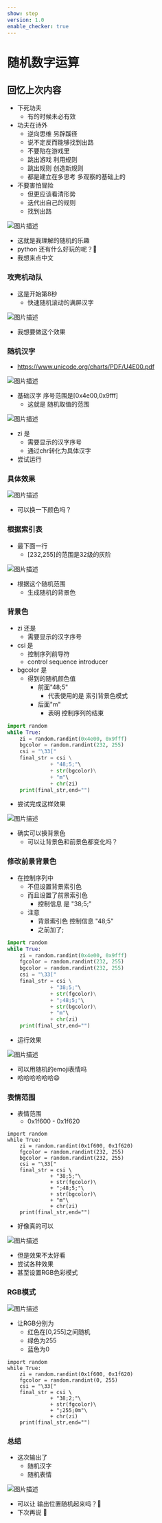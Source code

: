 ```yaml
---
show: step
version: 1.0
enable_checker: true
---
```


# 随机数字运算

## 回忆上次内容

- 下死功夫 
	- 有的时候未必有效
- 功夫在诗外
	- 逆向思维 另辟蹊径
	- 说不定反而能够找到出路
	- 不要陷在游戏里
	- 跳出游戏 利用规则
	- 跳出规则 创造新规则
	- 都是建立在多思考 多观察的基础上的
- 不要害怕冒险
	- 但更应该看清形势
	- 迭代出自己的规则
	- 找到出路

![图片描述](https://doc.shiyanlou.com/courses/uid1190679-20210819-1629361652686)

- 这就是我理解的随机的乐趣
- python 还有什么好玩的呢？🤪
- 我想来点中文

### 攻壳机动队

- 这是开始第8秒
	- 快速随机滚动的满屏汉字

![图片描述](https://doc.shiyanlou.com/courses/uid1190679-20221105-1667611411816)

- 我想要做这个效果

### 随机汉字

- https://www.unicode.org/charts/PDF/U4E00.pdf

![图片描述](https://doc.shiyanlou.com/courses/uid1190679-20230806-1691328633425)

- 基础汉字 序号范围是[0x4e00,0x9fff]
	- 这就是 随机取值的范围

![图片描述](https://doc.shiyanlou.com/courses/uid1190679-20221106-1667699614127)

- zi 是
	- 需要显示的汉字序号
	- 通过chr转化为具体汉字
- 尝试运行

### 具体效果

![图片描述](https://doc.shiyanlou.com/courses/uid1190679-20221106-1667699628453)

- 可以换一下颜色吗？

### 根据索引表

- 最下面一行
	- [232,255]的范围是32级的灰阶

![图片描述](https://doc.shiyanlou.com/courses/uid1190679-20230806-1691328820739)

- 根据这个随机范围
	- 生成随机的背景色

### 背景色

- zi 还是
	- 需要显示的汉字序号
- csi 是 
	- 控制序列前导符
	- control sequence introducer
- bgcolor 是
	- 得到的随机颜色值
		- 前面"48;5" 
			- 代表使用的是 索引背景色模式
		- 后面"m"
			- 表明 控制序列的结束


```python
import random
while True:
    zi = random.randint(0x4e00, 0x9fff)
    bgcolor = random.randint(232, 255)
    csi = "\33["
    final_str = csi \
              + "48;5;"\
              + str(bgcolor)\
              + "m"\
              + chr(zi)
    print(final_str,end="")
```
- 尝试完成这样效果

![图片描述](https://doc.shiyanlou.com/courses/uid1190679-20221106-1667700209571)

- 确实可以换背景色
	- 可以让背景色和前景色都变化吗？

### 修改前景背景色

- 在控制序列中
	- 不但设置背景索引色
	- 而且设置了前景索引色
		- 控制信息 是 "38;5;"
	- 注意
		- 背景索引色 控制信息 "48;5"
		- 之前加了;

```python
import random
while True:
    zi = random.randint(0x4e00, 0x9fff)
    fgcolor = random.randint(232, 255)
    bgcolor = random.randint(232, 255)
    csi = "\33["
    final_str = csi \
              + "38;5;"\
              + str(fgcolor)\
              + ";48;5;"\
              + str(bgcolor)\
              + "m"\
              + chr(zi)
    print(final_str,end="")
```

- 运行效果

![图片描述](https://doc.shiyanlou.com/courses/uid1190679-20221106-1667700479467)

- 可以用随机的emoji表情吗
- 哈哈哈哈哈哈😄

### 表情范围

- 表情范围
	- 0x1f600 - 0x1f620

```
import random
while True:
    zi = random.randint(0x1f600, 0x1f620)
    fgcolor = random.randint(232, 255)
    bgcolor = random.randint(232, 255)
    csi = "\33["
    final_str = csi \
              + "38;5;"\
              + str(fgcolor)\
              + ";48;5;"\
              + str(bgcolor)\
              + "m"\
              + chr(zi)
    print(final_str,end="")
```

- 好像真的可以

![图片描述](https://doc.shiyanlou.com/courses/uid1190679-20221106-1667700608452)

- 但是效果不太好看
- 尝试各种效果
- 甚至设置RGB色彩模式

### RGB模式

![图片描述](https://doc.shiyanlou.com/courses/uid1190679-20221106-1667700687292)

- 让RGB分别为
	- 红色在[0,255]之间随机
	- 绿色为255
	- 蓝色为0

```
import random
while True:
    zi = random.randint(0x1f600, 0x1f620)
    fgcolor = random.randint(0, 255)
    csi = "\33["
    final_str = csi \
              + "38;2;"\
              + str(fgcolor)\
              + ";255;0m"\
              + chr(zi)
    print(final_str,end="")
```

### 总结

- 这次输出了
  - 随机汉字
  - 随机表情

![图片描述](https://doc.shiyanlou.com/courses/uid1190679-20230731-1690794913471)

- 可以让 输出位置随机起来吗？🤔
- 下次再说 👋